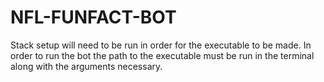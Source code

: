 # NFL-FUNFACT-BOT
Stack setup will need to be run in order for the executable to be made.
In order to run the bot the path to the executable must be run in the terminal along with the arguments necessary. 